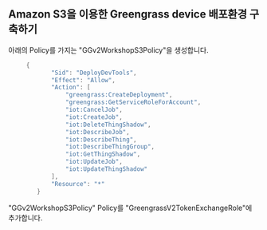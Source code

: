 ## Amazon S3을 이용한 Greengrass device 배포환경 구축하기 

아래의 Policy를 가지는 "GGv2WorkshopS3Policy"을 생성합니다. 

```java
	 {
            "Sid": "DeployDevTools",
            "Effect": "Allow",
            "Action": [
                "greengrass:CreateDeployment",
                "greengrass:GetServiceRoleForAccount",
                "iot:CancelJob",
                "iot:CreateJob",
                "iot:DeleteThingShadow",
                "iot:DescribeJob",
                "iot:DescribeThing",
                "iot:DescribeThingGroup",
                "iot:GetThingShadow",
                "iot:UpdateJob",
                "iot:UpdateThingShadow"
            ],
            "Resource": "*"
        }
```

"GGv2WorkshopS3Policy" Policy를 "GreengrassV2TokenExchangeRole"에 추가합니다.

